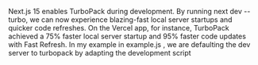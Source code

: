Next.js 15 enables TurboPack during development. By running next dev --turbo, we can now experience blazing-fast local server startups and quicker code refreshes. On the Vercel app, for instance, TurboPack achieved a 75% faster local server startup and 95% faster code updates with Fast Refresh.
In my example in example.js , we are defaulting the dev server to turbopack by adapting the development script
